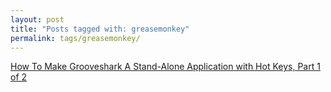 ```yaml
---
layout: post
title: "Posts tagged with: greasemonkey"
permalink: tags/greasemonkey/
---
```

[How To Make Grooveshark A Stand-Alone Application with Hot Keys, Part 1 of 2](/2011/08/how-to-make-grooveshark-stand-alone)
